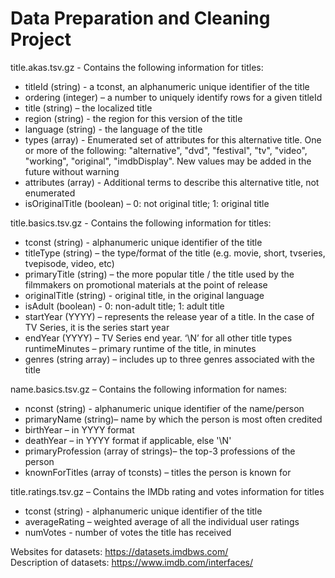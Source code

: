 # Data Preparation and Cleaning Project

title.akas.tsv.gz - Contains the following information for titles:
- titleId (string) - a tconst, an alphanumeric unique identifier of the title
- ordering (integer) – a number to uniquely identify rows for a given titleId
- title (string) – the localized title
- region (string) - the region for this version of the title
- language (string) - the language of the title
- types (array) - Enumerated set of attributes for this alternative title. 
One or more of the following: "alternative", "dvd", "festival", "tv", "video",
"working", "original", "imdbDisplay". New values may be added in the 
future without warning
- attributes (array) - Additional terms to describe this alternative title, 
not enumerated
- isOriginalTitle (boolean) – 0: not original title; 1: original title

title.basics.tsv.gz - Contains the following information for titles:
- tconst (string) - alphanumeric unique identifier of the title
- titleType (string) – the type/format of the title (e.g. movie, short, tvseries,
tvepisode, video, etc)
- primaryTitle (string) – the more popular title / the title used by the 
filmmakers on promotional materials at the point of release
- originalTitle (string) - original title, in the original language
- isAdult (boolean) - 0: non-adult title; 1: adult title
- startYear (YYYY) – represents the release year of a title. In the case of TV 
Series, it is the series start year
- endYear (YYYY) – TV Series end year. ‘\N’ for all other title types 
runtimeMinutes – primary runtime of the title, in minutes
- genres (string array) – includes up to three genres associated with the title

name.basics.tsv.gz – Contains the following information for names:
- nconst (string) - alphanumeric unique identifier of the name/person
- primaryName (string)– name by which the person is most often credited
- birthYear – in YYYY format
- deathYear – in YYYY format if applicable, else '\N'
- primaryProfession (array of strings)– the top-3 professions of the person
- knownForTitles (array of tconsts) – titles the person is known for

title.ratings.tsv.gz – Contains the IMDb rating and votes information for titles
- tconst (string) - alphanumeric unique identifier of the title
- averageRating – weighted average of all the individual user ratings
- numVotes - number of votes the title has received

Websites for datasets: https://datasets.imdbws.com/ \
Description of datasets: https://www.imdb.com/interfaces/
